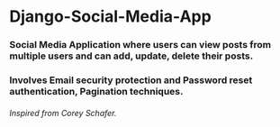 # Django-Social-Media-App
### Social Media Application where users can view posts from multiple users and can add, update, delete their posts.

### Involves Email security protection and Password reset authentication, Pagination techniques.

###### Inspired from Corey Schafer.
